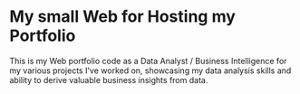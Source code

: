 # My small Web for Hosting my Portfolio
This is my Web portfolio code as a Data Analyst / Business Intelligence for my various projects I've worked on, showcasing my data analysis skills and ability to derive valuable business insights from data.

